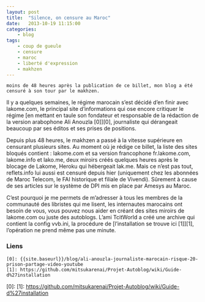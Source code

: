 ```yaml
---
layout: post
title:  "Silence, on censure au Maroc"
date:   2013-10-19 11:15:00
categories:
    - blog
tags:
    - coup de gueule
    - censure
    - maroc
    - liberté d'expression
    - makhzen
---
```

~~~
moins de 48 heures après la publication de ce billet, mon blog a été censuré à son tour par le makhzen.
~~~

Il y a quelques semaines, le régime marocain s’est décidé d’en finir avec lakome.com, le principal site d’informations qui ose encore critiquer le régime [en mettant en taule son fondateur et responsable de la rédaction de la version arabophone Ali Anouzla \[0\]][0], journaliste qui dérangeait beaucoup par ses éditos et ses prises de positions.

Depuis plus 48 heures, le makhzen a passé à la vitesse supérieure en censurant plusieurs sites. Au moment où je rédige ce billet, la liste des sites bloqués contient : lakome.com et sa version francophone fr.lakome.com, lakome.info et lako.me, deux miroirs créés quelques heures après le blocage de Lakome, Heroku qui hébergeait lak.me. Mais ce n’est pas tout, reflets.info lui aussi est censuré depuis hier (uniquement chez les abonnées de Maroc Telecom, le FAI historique et filiale de Vivendi). Sûrement à cause de ses articles sur le système de DPI mis en place par Amesys au Maroc.

C’est pourquoi je me permets de m’adresser à tous les membres de la communauté des libristes qui me lisent, les internautes marocains ont besoin de vous, vous pouvez nous aider en créant des sites miroirs de lakome.com ou juste des autoblogs. L’ami TcitWorld a créé une archive qui contient la config vvb.ini, la procédure de [l’installation se trouve ici \[1\]][1], l’opération ne prend même pas une minute.

### Liens
~~~
[0]: {{site.baseurl}}/blog/ali-anouzla-journaliste-marocain-risque-20-prison-partage-video-youtube
[1]: https://github.com/mitsukarenai/Projet-Autoblog/wiki/Guide-d%27installation
~~~
[0]:
[1]: https://github.com/mitsukarenai/Projet-Autoblog/wiki/Guide-d%27installation
